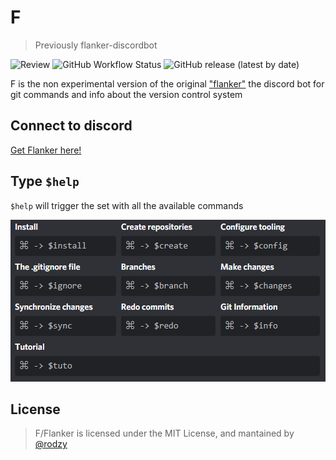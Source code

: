 # F

> Previously flanker-discordbot

![Review](https://github.com/rodzy/F/workflows/Review/badge.svg) ![GitHub Workflow Status](https://img.shields.io/github/workflow/status/rodzy/F/Review) ![GitHub release (latest by date)](https://img.shields.io/github/v/release/rodzy/F)

F is the non experimental version of the original ["flanker"](https://github.com/rodzy/flanker-discordbot) the discord bot for git commands and info about the version control system

## Connect to discord

[Get Flanker here!](https://discord.com/oauth2/authorize?client_id=703454326722396161&permissions=519232&scope=bot)

## Type `$help`

`$help` will trigger the set with all the available commands

![cmds](.github/assets/commands.PNG)

## License

> F/Flanker is licensed under the MIT License, and mantained by [@rodzy](https://twitter.com/rodzyrm)
